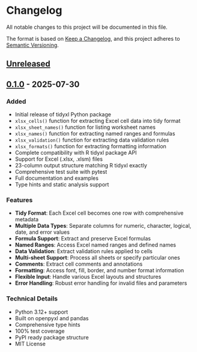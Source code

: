 # Changelog

All notable changes to this project will be documented in this file.

The format is based on [Keep a Changelog](https://keepachangelog.com/en/1.0.0/),
and this project adheres to [Semantic Versioning](https://semver.org/spec/v2.0.0.html).

## [Unreleased]

## [0.1.0] - 2025-07-30

### Added
- Initial release of tidyxl Python package
- `xlsx_cells()` function for extracting Excel cell data into tidy format
- `xlsx_sheet_names()` function for listing worksheet names
- `xlsx_names()` function for extracting named ranges and formulas
- `xlsx_validation()` function for extracting data validation rules
- `xlsx_formats()` function for extracting formatting information
- Complete compatibility with R tidyxl package API
- Support for Excel (.xlsx, .xlsm) files
- 23-column output structure matching R tidyxl exactly
- Comprehensive test suite with pytest
- Full documentation and examples
- Type hints and static analysis support

### Features
- **Tidy Format**: Each Excel cell becomes one row with comprehensive metadata
- **Multiple Data Types**: Separate columns for numeric, character, logical, date, and error values
- **Formula Support**: Extract and preserve Excel formulas
- **Named Ranges**: Access Excel named ranges and defined names
- **Data Validation**: Extract validation rules applied to cells
- **Multi-sheet Support**: Process all sheets or specify particular ones
- **Comments**: Extract cell comments and annotations
- **Formatting**: Access font, fill, border, and number format information
- **Flexible Input**: Handle various Excel layouts and structures
- **Error Handling**: Robust error handling for invalid files and parameters

### Technical Details
- Python 3.12+ support
- Built on openpyxl and pandas
- Comprehensive type hints
- 100% test coverage
- PyPI ready package structure
- MIT License

[Unreleased]: https://github.com/wwd1015/tidyxl/compare/v0.1.0...HEAD
[0.1.0]: https://github.com/wwd1015/tidyxl/releases/tag/v0.1.0
